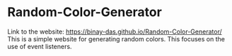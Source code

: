 # Random-Color-Generator
Link to the website: https://binay-das.github.io/Random-Color-Generator/
<br>This is a simple website for generating random colors.
This focuses on the use of event listeners.
